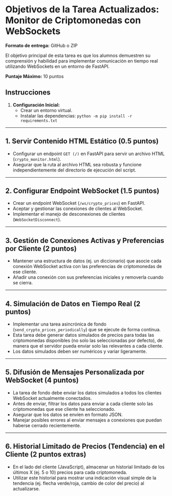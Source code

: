 # Objetivos de la Tarea Actualizados: Monitor de Criptomonedas con WebSockets

**Formato de entrega:** GitHub o ZIP

El objetivo principal de esta tarea es que los alumnos demuestren su comprensión y habilidad para implementar comunicación en tiempo real utilizando WebSockets en un entorno de FastAPI.

**Puntaje Máximo:** 10 puntos

## Instrucciones

1. **Configuración Inicial:**
   - Crear un entorno virtual.
   - Instalar las dependencias:
    `python -m pip install -r requirements.txt`

---

## 1. Servir Contenido HTML Estático (0.5 puntos)

- Configurar un endpoint `GET (/)` en FastAPI para servir un archivo HTML (`crypto_monitor.html`).
- Asegurar que la ruta al archivo HTML sea robusta y funcione independientemente del directorio de ejecución del script.

---

## 2. Configurar Endpoint WebSocket (1.5 puntos)

- Crear un endpoint WebSocket (`/ws/crypto_prices`) en FastAPI.
- Aceptar y gestionar las conexiones de clientes al WebSocket.
- Implementar el manejo de desconexiones de clientes (`WebSocketDisconnect`).

---

## 3. Gestión de Conexiones Activas y Preferencias por Cliente (2 puntos)

- Mantener una estructura de datos (ej. un diccionario) que asocie cada conexión WebSocket activa con las preferencias de criptomonedas de ese cliente.
- Añadir una conexión con sus preferencias iniciales y removerla cuando se cierra.

---

## 4. Simulación de Datos en Tiempo Real (2 puntos)

- Implementar una tarea asincrónica de fondo (`send_crypto_prices_periodically`) que se ejecute de forma continua.
- Esta tarea debe generar datos simulados de precios para todas las criptomonedas disponibles (no solo las seleccionadas por defecto), de manera que el servidor pueda enviar solo las relevantes a cada cliente.
- Los datos simulados deben ser numéricos y variar ligeramente.

---

## 5. Difusión de Mensajes Personalizada por WebSocket (4 puntos)

- La tarea de fondo debe enviar los datos simulados a todos los clientes WebSocket actualmente conectados.
- Antes de enviar, filtrar los datos para enviar a cada cliente solo las criptomonedas que ese cliente ha seleccionado.
- Asegurar que los datos se envíen en formato JSON.
- Manejar posibles errores al enviar mensajes a conexiones que puedan haberse cerrado recientemente.

---

## 6. Historial Limitado de Precios (Tendencia) en el Cliente (**2 puntos extras**)

- En el lado del cliente (JavaScript), almacenar un historial limitado de los últimos X (ej. 5 o 10) precios para cada criptomoneda.
- Utilizar este historial para mostrar una indicación visual simple de la tendencia (ej. flecha verde/roja, cambio de color del precio) al actualizarse.
